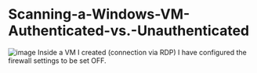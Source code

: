 # Scanning-a-Windows-VM-Authenticated-vs.-Unauthenticated

![image](https://github.com/user-attachments/assets/c0196690-f727-45b9-8f5a-da711492f707)
Inside a VM I created (connection via RDP) I have configured the firewall settings to be set OFF.

